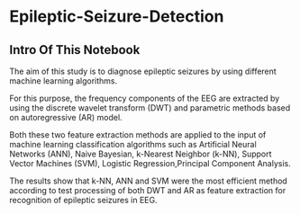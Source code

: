 # Epileptic-Seizure-Detection
## Intro Of This Notebook


The aim of this study is to diagnose epileptic seizures by using different machine learning algorithms. 

For this purpose, the frequency components of the EEG are extracted by using the discrete wavelet transform (DWT) and parametric methods based on autoregressive (AR) model. 

Both these two feature extraction methods are applied to the input of machine learning classification algorithms such as Artificial Neural Networks (ANN), Naive Bayesian, k-Nearest Neighbor (k-NN), Support Vector Machines (SVM), Logistic Regression,Principal Component Analysis. 

The results show that k-NN, ANN and SVM were the most efficient method according to test processing of both DWT and AR as feature extraction for recognition of epileptic seizures in EEG.
